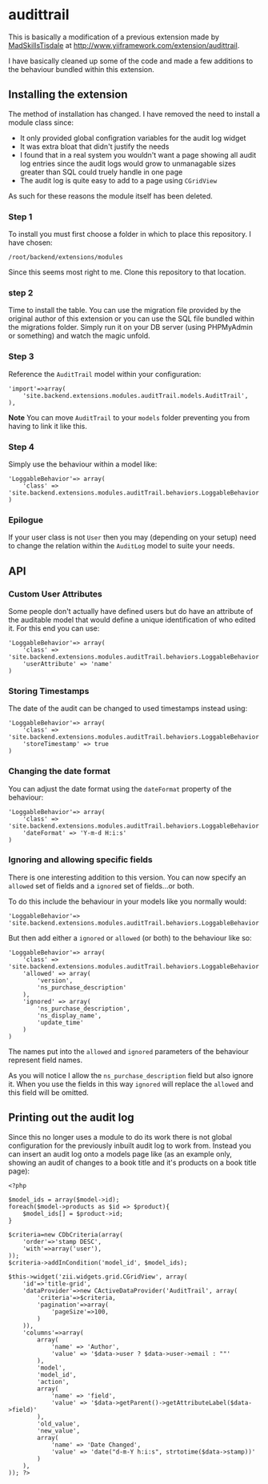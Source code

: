 audittrail
==========

This is basically a modification of a previous extension made by [MadSkillsTisdale](http://www.yiiframework.com/user/597/) at http://www.yiiframework.com/extension/audittrail.

I have basically cleaned up some of the code and made a few additions to the behaviour bundled within this extension.

## Installing the extension

The method of installation has changed. I have removed the need to install a module class since:

- It only provided global configration variables for the audit log widget
- It was extra bloat that didn't justify the needs
- I found that in a real system you wouldn't want a page showing all audit log entries since the audit logs would grow to unmanagable sizes greater than SQL could truely handle in one page
- The audit log is quite easy to add to a page using `CGridView`

As such for these reasons the module itself has been deleted.

### Step 1

To install you must first choose a folder in which to place this repository. I have chosen:

    /root/backend/extensions/modules

Since this seems most right to me. Clone this repository to that location.

### step 2

Time to install the table. You can use the migration file provided by the original author of this extension or you can use the SQL file bundled within the migrations folder. Simply
run it on your DB server (using PHPMyAdmin or something) and watch the magic unfold.

### Step 3

Reference the `AuditTrail` model within your configuration:

	'import'=>array(
		'site.backend.extensions.modules.auditTrail.models.AuditTrail',
	),

**Note** You can move `AuditTrail` to your `models` folder preventing you from having to link it like this.

### Step 4

Simply use the behaviour within a model like:

	'LoggableBehavior'=> array(
		'class' => 'site.backend.extensions.modules.auditTrail.behaviors.LoggableBehavior',
	)

### Epilogue

If your user class is not `User` then you may (depending on your setup) need to change the relation within the `AuditLog` model to suite your needs.

## API

### Custom User Attributes

Some people don't actually have defined users but do have an attribute of the auditable model that would define a unique identification of who edited it. For this end you can use:

	'LoggableBehavior'=> array(
		'class' => 'site.backend.extensions.modules.auditTrail.behaviors.LoggableBehavior',
  		'userAttribute' => 'name'
	)

### Storing Timestamps

The date of the audit can be changed to used timestamps instead using:

	'LoggableBehavior'=> array(
		'class' => 'site.backend.extensions.modules.auditTrail.behaviors.LoggableBehavior',
  		'storeTimestamp' => true
	)

### Changing the date format

You can adjust the date format using the `dateFormat` property of the behaviour:

	'LoggableBehavior'=> array(
		'class' => 'site.backend.extensions.modules.auditTrail.behaviors.LoggableBehavior',
  		'dateFormat' => 'Y-m-d H:i:s'
	)

### Ignoring and allowing specific fields

There is one interesting addition to this version. You can now specify an `allowed` set of fields and a `ignored` set of fields...or both.

To do this include the behaviour in your models like you normally would:

    'LoggableBehavior'=> 'site.backend.extensions.modules.auditTrail.behaviors.LoggableBehavior'

But then add either a `ignored` or `allowed` (or both) to the behaviour like so:

	'LoggableBehavior'=> array(
		'class' => 'site.backend.extensions.modules.auditTrail.behaviors.LoggableBehavior',
  		'allowed' => array(
  			'version',
  			'ns_purchase_description'
  		),
  		'ignored' => array(
  			'ns_purchase_description',
  			'ns_display_name',
  			'update_time'
  		)
	)

The names put into the `allowed` and `ignored` parameters of the behaviour represent field names.

As you will notice I allow the `ns_purchase_description` field but also ignore it. When you use the fields in this way `ignored` will replace the `allowed` and this field will be omitted.

## Printing out the audit log

Since this no longer uses a module to do its work there is not global configuration for the previously inbuilt audit log to work from. Instead you can insert an audit log onto a models
page like (as an example only, showing an audit of changes to a book title and it's products on a book title page):

    <?php

	$model_ids = array($model->id);
	foreach($model->products as $id => $product){
		$model_ids[] = $product->id;
	}

	$criteria=new CDbCriteria(array(
		'order'=>'stamp DESC',
		'with'=>array('user'),
	));
	$criteria->addInCondition('model_id', $model_ids);

	$this->widget('zii.widgets.grid.CGridView', array(
		'id'=>'title-grid',
		'dataProvider'=>new CActiveDataProvider('AuditTrail', array(
		    'criteria'=>$criteria,
			'pagination'=>array(
		        'pageSize'=>100,
		    )
		)),
		'columns'=>array(
			array(
				'name' => 'Author',
				'value' => '$data->user ? $data->user->email : ""'
			),
			'model',
			'model_id',
			'action',
			array(
				'name' => 'field',
				'value' => '$data->getParent()->getAttributeLabel($data->field)'
			),
			'old_value',
			'new_value',
			array(
				'name' => 'Date Changed',
				'value' => 'date("d-m-Y h:i:s", strtotime($data->stamp))'
			)
		),
	)); ?>